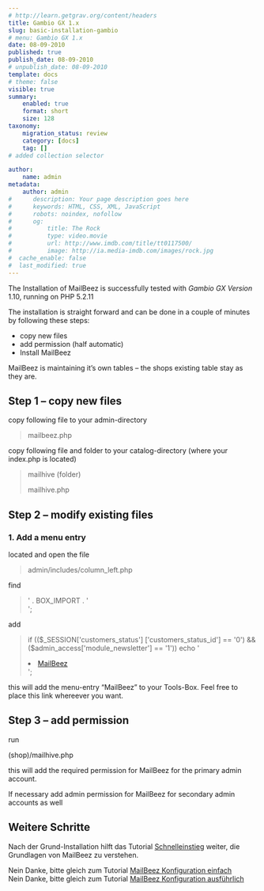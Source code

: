 ```yaml
---
# http://learn.getgrav.org/content/headers
title: Gambio GX 1.x
slug: basic-installation-gambio
# menu: Gambio GX 1.x
date: 08-09-2010
published: true
publish_date: 08-09-2010
# unpublish_date: 08-09-2010
template: docs
# theme: false
visible: true
summary:
    enabled: true
    format: short
    size: 128
taxonomy:
    migration_status: review
    category: [docs]
    tag: []
# added collection selector

author:
    name: admin
metadata:
    author: admin
#      description: Your page description goes here
#      keywords: HTML, CSS, XML, JavaScript
#      robots: noindex, nofollow
#      og:
#          title: The Rock
#          type: video.movie
#          url: http://www.imdb.com/title/tt0117500/
#          image: http://ia.media-imdb.com/images/rock.jpg
#  cache_enable: false
#  last_modified: true
---
```


The Installation of MailBeez is successfully tested with *Gambio GX Version* 1.10, running on PHP 5.2.11

The installation is straight forward and can be done in a couple of minutes by following these steps:

- copy new files
- add permission (half automatic)
- Install MailBeez

MailBeez is maintaining it’s own tables – the shops existing table stay as they are.

## Step 1 – copy new files

copy following file to your admin-directory

> mailbeez.php

copy following file and folder to your catalog-directory (where your index.php is located)

> mailhive (folder)
> 
> mailhive.php

## Step 2 – modify existing files

### 1. Add a menu entry

located and open the file

> admin/includes/column\_left.php

find

> ' . BOX_IMPORT . '</a><br>';

add

> if (($_SESSION['customers_status']
>     ['customers_status_id'] == '0') && ($admin_access['module_newsletter'] == '1')) echo '<li class="leftmenu_body_item"><a class="fav_drag_item" href="' . xtc_href_link('mailbeez.php') . '"> MailBeez</a></li>';

this will add the menu-entry “MailBeez” to your Tools-Box. Feel free to place this link whereever you want.

## Step 3 – add permission

run

(shop)/mailhive.php

this will add the required permission for MailBeez for the primary admin account.

If necessary add admin permission for MailBeez for secondary admin accounts as well

## Weitere Schritte

Nach der Grund-Installation hilft das Tutorial [Schnelleinstieg](/dokumentation/tutorials/schnelleinstieg/) weiter, die Grundlagen von MailBeez zu verstehen.

Nein Danke, bitte gleich zum Tutorial [MailBeez Konfiguration einfach](/dokumentation/tutorials/mailbeez-konfiguration-einfach/)  
 Nein Danke, bitte gleich zum Tutorial [MailBeez Konfiguration ausführlich](/dokumentation/tutorials/mailbeez-konfiguration-ausfuehrlich/)
